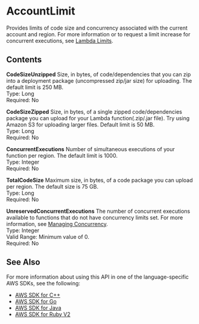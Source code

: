 # AccountLimit<a name="API_AccountLimit"></a>

Provides limits of code size and concurrency associated with the current account and region\. For more information or to request a limit increase for concurrent executions, see [Lambda Limits](https://docs.aws.amazon.com/lambda/latest/dg/limits.html)\. 

## Contents<a name="API_AccountLimit_Contents"></a>

 **CodeSizeUnzipped**   <a name="SSS-Type-AccountLimit-CodeSizeUnzipped"></a>
Size, in bytes, of code/dependencies that you can zip into a deployment package \(uncompressed zip/jar size\) for uploading\. The default limit is 250 MB\.  
Type: Long  
Required: No

 **CodeSizeZipped**   <a name="SSS-Type-AccountLimit-CodeSizeZipped"></a>
Size, in bytes, of a single zipped code/dependencies package you can upload for your Lambda function\(\.zip/\.jar file\)\. Try using Amazon S3 for uploading larger files\. Default limit is 50 MB\.  
Type: Long  
Required: No

 **ConcurrentExecutions**   <a name="SSS-Type-AccountLimit-ConcurrentExecutions"></a>
Number of simultaneous executions of your function per region\. The default limit is 1000\.  
Type: Integer  
Required: No

 **TotalCodeSize**   <a name="SSS-Type-AccountLimit-TotalCodeSize"></a>
Maximum size, in bytes, of a code package you can upload per region\. The default size is 75 GB\.   
Type: Long  
Required: No

 **UnreservedConcurrentExecutions**   <a name="SSS-Type-AccountLimit-UnreservedConcurrentExecutions"></a>
The number of concurrent executions available to functions that do not have concurrency limits set\. For more information, see [Managing Concurrency](https://docs.aws.amazon.com/lambda/latest/dg/concurrent-executions.html)\.  
Type: Integer  
Valid Range: Minimum value of 0\.  
Required: No

## See Also<a name="API_AccountLimit_SeeAlso"></a>

For more information about using this API in one of the language\-specific AWS SDKs, see the following:
+  [AWS SDK for C\+\+](https://docs.aws.amazon.com/goto/SdkForCpp/lambda-2015-03-31/AccountLimit) 
+  [AWS SDK for Go](https://docs.aws.amazon.com/goto/SdkForGoV1/lambda-2015-03-31/AccountLimit) 
+  [AWS SDK for Java](https://docs.aws.amazon.com/goto/SdkForJava/lambda-2015-03-31/AccountLimit) 
+  [AWS SDK for Ruby V2](https://docs.aws.amazon.com/goto/SdkForRubyV2/lambda-2015-03-31/AccountLimit) 
